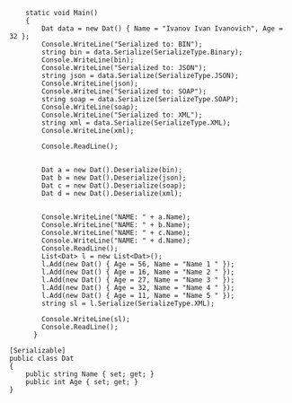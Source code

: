         static void Main()
        {
            Dat data = new Dat() { Name = "Ivanov Ivan Ivanovich", Age = 32 };
            Console.WriteLine("Serialized to: BIN");
            string bin = data.Serialize(SerializeType.Binary);
            Console.WriteLine(bin);
            Console.WriteLine("Serialized to: JSON");
            string json = data.Serialize(SerializeType.JSON);
            Console.WriteLine(json);
            Console.WriteLine("Serialized to: SOAP");
            string soap = data.Serialize(SerializeType.SOAP);
            Console.WriteLine(soap);
            Console.WriteLine("Serialized to: XML");
            string xml = data.Serialize(SerializeType.XML);
            Console.WriteLine(xml);

            Console.ReadLine();


            Dat a = new Dat().Deserialize(bin);
            Dat b = new Dat().Deserialize(json);
            Dat c = new Dat().Deserialize(soap);
            Dat d = new Dat().Deserialize(xml);


            Console.WriteLine("NAME: " + a.Name);
            Console.WriteLine("NAME: " + b.Name);
            Console.WriteLine("NAME: " + c.Name);
            Console.WriteLine("NAME: " + d.Name);
            Console.ReadLine();
            List<Dat> l = new List<Dat>();
            l.Add(new Dat() { Age = 56, Name = "Name 1 " });
            l.Add(new Dat() { Age = 16, Name = "Name 2 " });
            l.Add(new Dat() { Age = 27, Name = "Name 3 " });
            l.Add(new Dat() { Age = 32, Name = "Name 4 " });
            l.Add(new Dat() { Age = 11, Name = "Name 5 " });
            string sl = l.Serialize(SerializeType.XML);

            Console.WriteLine(sl);
            Console.ReadLine();
          }

    [Serializable]
    public class Dat
    {
        public string Name { set; get; }
        public int Age { set; get; }
    }

